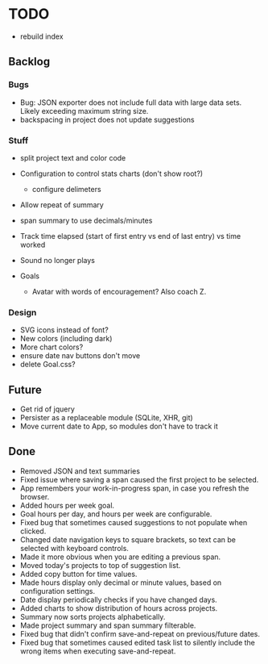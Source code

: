 # TODO

* rebuild index

## Backlog

### Bugs

* Bug: JSON exporter does not include full data with large data sets.  Likely exceeding maximum string size.
* backspacing in project does not update suggestions

### Stuff

* split project text and color code
* Configuration to control stats charts (don't show root?)
  * configure delimeters
* Allow repeat of summary

* span summary to use decimals/minutes

* Track time elapsed (start of first entry vs end of last entry) vs time worked
* Sound no longer plays
* Goals
  * Avatar with words of encouragement?  Also coach Z.

### Design

* SVG icons instead of font?
* New colors (including dark)
* More chart colors?
* ensure date nav buttons don't move
* delete Goal.css?

## Future

* Get rid of jquery
* Persister as a replaceable module (SQLite, XHR, git)
* Move current date to App, so modules don't have to track it

## Done

* Removed JSON and text summaries
* Fixed issue where saving a span caused the first project to be selected.
* App remembers your work-in-progress span, in case you refresh the browser.
* Added hours per week goal.
* Goal hours per day, and hours per week are configurable.
* Fixed bug that sometimes caused suggestions to not populate when clicked.
* Changed date navigation keys to square brackets, so text can be selected with keyboard controls.
* Made it more obvious when you are editing a previous span.
* Moved today's projects to top of suggestion list.
* Added copy button for time values.
* Made hours display only decimal or minute values, based on configuration settings.
* Date display periodically checks if you have changed days.
* Added charts to show distribution of hours across projects.
* Summary now sorts projects alphabetically.
* Made project summary and span summary filterable.
* Fixed bug that didn't confirm save-and-repeat on previous/future dates.
* Fixed bug that sometimes caused edited task list to silently include the wrong items when executing save-and-repeat.
